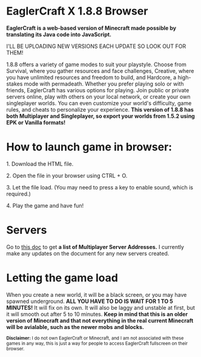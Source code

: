 <html>
<h1>EaglerCraft X 1.8.8 Browser</h1>
<head>
<p>
<b>EaglerCraft is a web-based version of Minecraft made possible by translating its Java code into JavaScript.</b>

I'LL BE UPLOADING NEW VERSIONS EACH UPDATE SO LOOK OUT FOR THEM!

 1.8.8 offers a variety of game modes to suit your playstyle.  Choose from Survival, where you gather resources and face challenges, Creative, where you have unlimited resources and freedom to build, and Hardcore, a high-stakes mode with permadeath.  Whether you prefer playing solo or with friends, EaglerCraft has various options for playing.  Join public or private servers online, play with others on your local network, or create your own singleplayer worlds. You can even customize your world's difficulty, game rules, and cheats to personalize your experience. <b>This version of 1.8.8 has both Multiplayer and Singleplayer, so export your worlds from 1.5.2 using EPK or Vanilla formats!</b>
</p>
</head>

<body>

<p>
<h1>How to launch game in browser:</h1>
<p>1. Download the HTML file.</p>
<p>2. Open the file in your browser using CTRL + O.</p>
<p>3. Let the file load. (You may need to press a key to enable sound, which is required.)</p>
<p>4. Play the game and have fun!</p>
</p>

<p>
<h1>Servers</h1>
Go to <a href="https://docs.google.com/document/d/1Dz7OAYckd_oea3qUHkRYtT4eZVZjuQalIUKyZ3ZFaEA/edit?usp=sharing"<a>this doc<a> to get <b>a list of Multiplayer Server Addresses.</b> I currently make any updates on the document for any new servers created.
</p>

<h1>Letting the game load</h1>

<p>
When you create a new world, it will be a black screen, or you may have spawned underground. <b>ALL YOU HAVE TO DO IS WAIT FOR 1 TO 5 MINUTES!</b> It will fix on its own. It will also be laggy and unstable at first, but it will smooth out after 5 to 10 minutes. <b>Keep in mind that this is an older version of Minecraft and that not everything in the real current Minecraft will be avialable, such as the newer mobs and blocks.</b>
</p>

<div>

<footer><small><b>Disclaimer:</b> I do not own EaglerCraft or Minecraft, and I am not associated with these games in any way, this is just a way for people to access EaglerCraft fullscreen on their browser.<small><footer>
